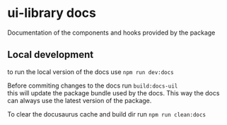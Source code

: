 # ui-library docs

Documentation of the components and hooks provided by the package

## Local development

to run the local version of the docs use ``npm run dev:docs``

Before commiting changes to the docs run ``build:docs-uil`` \
this will update the package bundle used by the docs. This way the docs can always use the latest version of the package. 

To clear the docusaurus cache and build dir run 
``npm run clean:docs``
